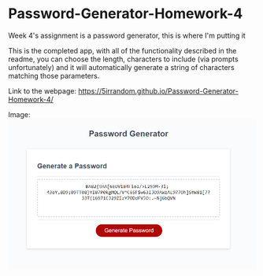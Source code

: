 # Password-Generator-Homework-4
Week 4's assignment is a password generator, this is where I'm putting it

This is the completed app, with all of the functionality described in the readme, you can choose the length, characters to include (via prompts unfortunately) and it will automatically generate a string of characters matching those parameters.

Link to the webpage: https://5irrandom.github.io/Password-Generator-Homework-4/

Image: 
![Image of completed app](https://github.com/5irRandom/Password-Generator-Homework-4/blob/main/Assets/myCompletedVersion.png?raw=true)
